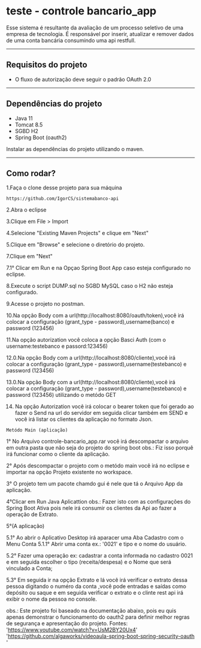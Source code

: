 # teste - controle bancario_app

Esse sistema é resultante da avaliação de um processo seletivo de uma empresa de tecnologia. É responsável por inserir, atualizar e remover dados de uma conta bancária consumindo uma api restfull.

--------------
## Requisitos do projeto

* O fluxo de autorização deve seguir o padrão OAuth 2.0
--------------

## Dependências do projeto

* Java 11
* Tomcat 8.5
* SGBD H2
* Spring Boot (oauth2) 

Instalar as dependências do projeto utilizando o maven.

--------------
## Como rodar?

1.Faça o clone desse projeto para sua máquina
```
https://github.com/IgorCS/sistemabanco-api
```

2.Abra o eclipse

3.Clique em File > Import

4.Selecione "Existing Maven Projects" e clique em "Next"

5.Clique em "Browse" e selecione o diretório do projeto.

7.Clique em "Next"

7.1° Clicar em Run e na Opçao Spring Boot App caso esteja configurado no eclipse.

8.Execute o script DUMP.sql no SGBD MySQL caso o H2 não esteja configurado.

9.Acesse o projeto no postman.

10.Na opção Body com a url(http://localhost:8080/oauth/token),você irá colocar a configuração  (grant_type - password),username(banco) e password (123456)

11.Na opção autorization você coloca a opção Basci Auth (com o username:testebanco e passord:123456)

12.0.Na opção Body com a url(http://localhost:8080/cliente),você irá colocar a configuração  (grant_type - password),username(testebanco) e password (123456)

13.0.Na opção Body com a url(http://localhost:8080/cliente),você irá colocar a configuração  (grant_type - password),username(testebanco) e password (123456) utilizando o metódo GET

14. Na opção Autorization você irá colocar o bearer token que foi gerado ao fazer o Send na url do servidor em seguida clicar também em SEND e você irá listar os clientes da aplicação
no formato Json. 
```
Metódo Main (aplicação)
```
1° No Arquivo controle-bancario_app.rar você irá descompactar o arquivo em outra pasta que não seja do projeto do spring boot obs.: Fiz isso porquê irá funcionar como o cliente da aplicação. 

2° Após descompactar  o projeto com o metódo main você irá no eclipse e importar na opção Projeto existente no workspace.

3°  O projeto tem um pacote chamdo gui é nele que tá o Arquivo App da aplicação.

4°Clicar em Run Java Aplicattion obs.: Fazer isto com as configurações do Spring Boot Ativa pois nele irá consumir os clientes da Api ao fazer a operação de Extrato.

5°(A aplicação)

5.1° Ao abrir o Aplicativo Desktop irá aparacer uma Aba Cadastro com o Menu Conta
5.1.1° Abrir uma conta ex.: '0021' e tipo e o nome do usuário.

5.2° Fazer uma operação ex: cadastrar a conta informada no cadastro 0021 e em seguida escolher o tipo (receita/despesa) e o Nome que será vinculado a Conta;

5.3° Em seguida ir na opção Extrato e lá você irá verificar o extrato dessa pessoa digitando o numéro da conta ,você pode entradas e saídas como depósito ou saque e em seguida verificar o extrato e o clinte rest api irá exibir o nome da pessoa no console.

obs.: Este projeto foi baseado na documentação abaixo, pois eu quis apenas demonstrar o funcionamento do oauth2 para definir melhor regras de segurança e apresentação do projeto.
Fontes:
 'https://www.youtube.com/watch?v=UsM2BY20Ux4'
 'https://github.com/algaworks/videoaula-spring-boot-spring-security-oauth '
